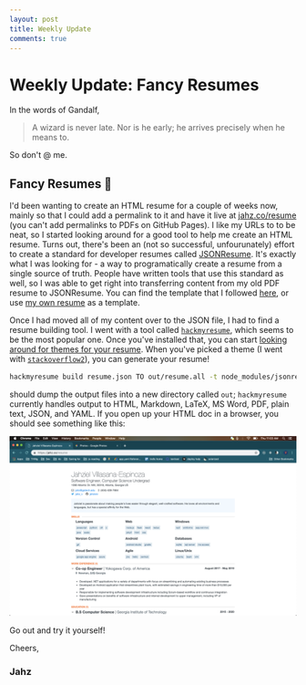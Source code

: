 ```yaml
---
layout: post
title: Weekly Update
comments: true
---
```


# Weekly Update: Fancy Resumes

In the words of Gandalf,

> A wizard is never late. Nor is he early; he arrives precisely when he means to.

So don't @ me.

## Fancy Resumes 📄

I'd been wanting to create an HTML resume for a couple of weeks now, mainly so that I could add a permalink to it and have it live at [jahz.co/resume](https://jahz.co/resume) (you can't add permalinks to PDFs on GitHub Pages). I like my URLs to to be neat, so I started looking around for a good tool to help me create an HTML resume. Turns out, there's been an (not so successful, unfourunately) effort to create a standard for developer resumes called [JSONResume](https://jsonresume.org/). It's exactly what I was looking for - a way to programatically create a resume from a single source of truth. People have written tools that use this standard as well, so I was able to get right into transferring content from my old PDF resume to JSONResume. You can find the template that I followed [here](https://raw.githubusercontent.com/jsonresume/resume-schema/master/resume.json), or use [my own resume](https://raw.githubusercontent.com/jahzielv/jve-resume/master/jve-resume.json) as a template.

Once I had moved all of my content over to the JSON file, I had to find a resume building tool. I went with a tool called [`hackmyresume`](https://www.npmjs.com/package/hackmyresume), which seems to be the most popular one. Once you've installed that, you can start [looking around for themes for your resume](https://www.npmjs.com/search?q=jsonresume-theme). When you've picked a theme (I went with [`stackoverflow2`](https://www.npmjs.com/package/jsonresume-theme-stackoverflow2)), you can generate your resume!

```bash
hackmyresume build resume.json TO out/resume.all -t node_modules/jsonresume-theme-<yourResumeTheme>
```

should dump the output files into a new directory called `out`; `hackmyresume` currently handles output to HTML, Markdown, LaTeX, MS Word, PDF, plain text, JSON, and YAML. If you open up your HTML doc in a browser, you should see something like this:

![Screenshot of Jahz's resume](/assets/resumepic.png)

Go out and try it yourself!

Cheers,

### Jahz
